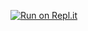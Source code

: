[![Run on Repl.it](https://repl.it/badge/github/MTNDStudiosXD/SJSOLKSOSSKSPLSKJSOL)](https://repl.it/github/MTNDStudiosXD/SJSOLKSOSSKSPLSKJSOL)